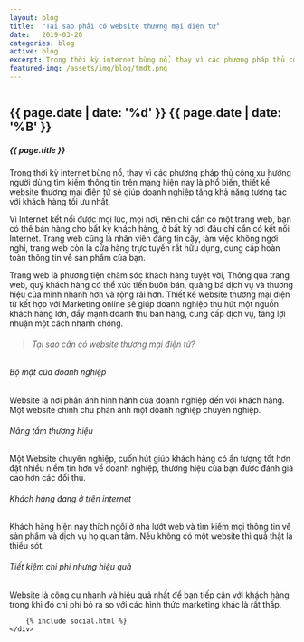 ```yaml
---
layout: blog
title:  "Tại sao phải có website thương mại điện tử"
date:   2019-03-20
categories: blog
active: blog
excerpt: Trong thời kỳ internet bùng nổ, thay vì các phương pháp thủ công xu hướng người dùng tìm kiếm thông tin trên mạng hiện nay là phổ biến, thiết kế website thương mại điện tử sẽ giúp doanh nghiệp tăng khả năng tương tác với khách hàng tối ưu nhất.
featured-img: /assets/img/blog/tmdt.png
---
```


 <div class="blog_single">
    <img class="img-fluid" src="{{page.featured-img}}" alt="">
    <div class="blog_content">
        <div class="post_date">
            <h2>{{ page.date | date: '%d' }} <span>{{ page.date | date: '%B' }}</span></h2>
        </div>
        <h5 class="f_p f_size_20 f_500 t_color mb-30 mt-3">{{ page.title }}</h5>
        <p class="f_300 mb-30">
            Trong thời kỳ internet bùng nổ, thay vì các phương pháp thủ công xu hướng người dùng tìm kiếm thông tin trên mạng hiện nay là phổ biến, thiết kế website thương mại điện tử sẽ giúp doanh nghiệp tăng khả năng tương tác với khách hàng tối ưu nhất.
        </p>
        <p class="f_300 mb-30">
            Vì Internet kết nối được mọi lúc, mọi nơi, nên chỉ cần có một trang web, bạn có thể bán hàng cho bất kỳ khách hàng, ở bất kỳ nơi đâu chỉ cần có kết nối Internet. Trang web cũng là nhân viên đáng tin cậy, làm việc không ngơi nghỉ, trang web còn là cửa hàng trực tuyến rất hữu dụng, cung cấp hoàn toàn thông tin về sản phẩm của bạn.
        </p>
        <p class="f_300 mb-30">
             Trang web là phương tiện chăm sóc khách hàng tuyệt vời, Thông qua trang web, quý khách hàng có thể xúc tiến buôn bán, quảng bá dịch vụ và thương hiệu của mình nhanh hơn và rộng rãi hơn. Thiết kế website thương mại điện tử kết hợp với Marketing online sẽ giúp doanh nghiệp thu hút một nguồn khách hàng lớn, đẩy mạnh doanh thu bán hàng, cung cấp dịch vụ, tăng lợi nhuận một cách nhanh chóng.
        </p>
        <blockquote class="blockquote mb_40">
            <h6 class="mb-0 f_size_18 l_height30 f_p f_400">Tại sao cần có website thương mại điện tử?</h6>
        </blockquote>
        <div class="container mb-5">
            <div class="row">
                <div class="col-12 saas_featured_info">
                    <div class="row mb_30">
                        <div class="col-lg-6 col-md-6">
                            <div class="saas_featured_item s_featured_one wow fadeInUp" data-wow-delay="0.3s" style="visibility: visible; animation-delay: 0.3s; animation-name: fadeInUp;">
                                <i class="ti-crown f_size_30"></i>
                                <h6 class="mt_30 mb_20">Bộ mặt của doanh nghiệp</h6>
                                <p class="mb-0">Website là nơi phản ánh hình hảnh của doanh nghiệp đến với khách hàng. Một website chỉnh chu phản ánh một doanh nghiệp chuyên nghiệp.</p>
                            </div>
                        </div>
                        <div class="col-lg-6 col-md-6">
                            <div class="saas_featured_item s_featured_two wow fadeInUp" data-wow-delay="0.5s" style="visibility: visible; animation-delay: 0.5s; animation-name: fadeInUp;">
                                <i class="ti-cup f_size_30"></i>
                                <h6 class="mt_30 mb_20">Nâng tầm thương hiệu</h6>
                                <p class="mb-0">Một Website chuyên nghiệp, cuốn hút giúp khách hàng có ấn tượng tốt hơn đặt nhiều niềm tin hơn về doanh nghiệp, thương hiệu của bạn được đánh giá cao hơn các đối thủ.</p>
                            </div>
                        </div>
                        <div class="col-lg-6 col-md-6">
                            <div class="saas_featured_item s_featured_three wow fadeInUp" data-wow-delay="0.7s" style="visibility: visible; animation-delay: 0.7s; animation-name: fadeInUp;">
                                <i class="ti-user f_size_30"></i>
                                <h6 class="mt_30 mb_20">Khách hàng đang ở trên internet</h6>
                                <p class="mb-0">Khách hàng hiện nay thích ngồi ở nhà lướt web và tìm kiếm mọi thông tin về sản phẩm và dịch vụ họ quan tâm. Nếu không có một website thì quả thật là thiếu sót.</p>
                            </div>
                        </div>
                        <div class="col-lg-6 col-md-6">
                            <div class="saas_featured_item s_featured_four wow fadeInUp" data-wow-delay="0.9s" style="visibility: visible; animation-delay: 0.9s; animation-name: fadeInUp;">
                                <i class="ti-server f_size_30"></i>
                                <h6 class="mt_30 mb_20">Tiết kiệm chi phí nhưng hiệu quả</h6>
                                <p class="mb-0">Website là công cụ nhanh và hiệu quả nhất để bạn tiếp cận với khách hàng trong khi đó chi phí bỏ ra so với các hình thức marketing khác là rất thấp.</p>
                            </div>
                        </div>
                    </div>
                </div>
            </div>
        </div>

        {% include social.html %}
    </div>
</div>
